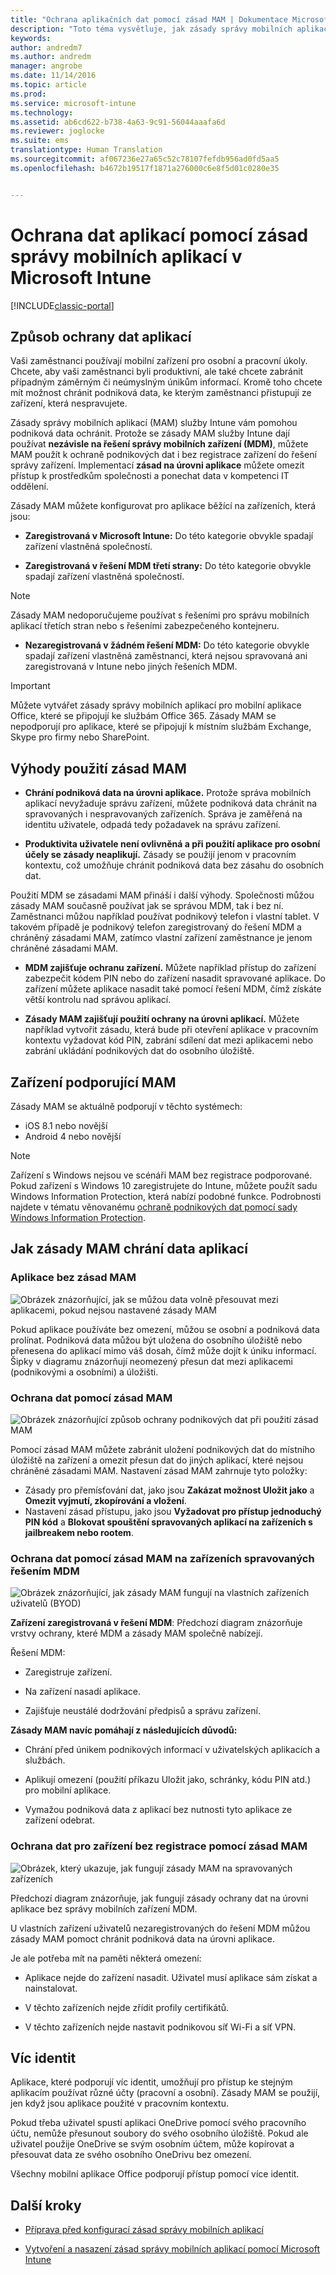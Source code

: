 ```yaml
---
title: "Ochrana aplikačních dat pomocí zásad MAM | Dokumentace Microsoftu"
description: "Toto téma vysvětluje, jak zásady správy mobilních aplikací můžou pomoct chránit podniková data, bránit úniku informací a oddělovat osobní a pracovní informace."
keywords: 
author: andredm7
ms.author: andredm
manager: angrobe
ms.date: 11/14/2016
ms.topic: article
ms.prod: 
ms.service: microsoft-intune
ms.technology: 
ms.assetid: ab6cd622-b738-4a63-9c91-56044aaafa6d
ms.reviewer: joglocke
ms.suite: ems
translationtype: Human Translation
ms.sourcegitcommit: af067236e27a65c52c78107fefdb956ad0fd5aa5
ms.openlocfilehash: b4672b19517f1871a276000c6e8f5d01c0280e35


---
```


# <a name="protect-app-data-using-mobile-application-management-policies-with-microsoft-intune"></a>Ochrana dat aplikací pomocí zásad správy mobilních aplikací v Microsoft Intune

[!INCLUDE[classic-portal](../includes/classic-portal.md)]

## <a name="how-you-can-protect-app-data"></a>Způsob ochrany dat aplikací
Vaši zaměstnanci používají mobilní zařízení pro osobní a pracovní úkoly. Chcete, aby vaši zaměstnanci byli produktivní, ale také chcete zabránit případným záměrným či neúmyslným únikům informací.  Kromě toho chcete mít možnost chránit podniková data, ke kterým zaměstnanci přistupují ze zařízení, která nespravujete.

Zásady správy mobilních aplikací (MAM) služby Intune vám pomohou podniková data ochránit. Protože se zásady MAM služby Intune dají používat **nezávisle na řešení správy mobilních zařízení (MDM)**, můžete MAM použít k ochraně podnikových dat i bez registrace zařízení do řešení správy zařízení. Implementací **zásad na úrovni aplikace** můžete omezit přístup k prostředkům společnosti a ponechat data v kompetenci IT oddělení.

Zásady MAM můžete konfigurovat pro aplikace běžící na zařízeních, která jsou:

-   **Zaregistrovaná v Microsoft Intune:** Do této kategorie obvykle spadají zařízení vlastněná společností.

-   **Zaregistrovaná v řešení MDM třetí strany:** Do této kategorie obvykle spadají zařízení vlastněná společností.

  > [!NOTE]
  > Zásady MAM nedoporučujeme používat s řešeními pro správu mobilních aplikací třetích stran nebo s řešeními zabezpečeného kontejneru.

-   **Nezaregistrovaná v žádném řešení MDM:** Do této kategorie obvykle spadají zařízení vlastněná zaměstnanci, která nejsou spravovaná ani zaregistrovaná v Intune nebo jiných řešeních MDM.

> [!IMPORTANT]
> Můžete vytvářet zásady správy mobilních aplikací pro mobilní aplikace Office, které se připojují ke službám Office 365. Zásady MAM se nepodporují pro aplikace, které se připojují k místním službám Exchange, Skype pro firmy nebo SharePoint.

## <a name="benefits-of-using-mam-policies"></a>Výhody použití zásad MAM

-   **Chrání podniková data na úrovni aplikace.** Protože správa mobilních aplikací nevyžaduje správu zařízení, můžete podniková data chránit na spravovaných i nespravovaných zařízeních. Správa je zaměřená na identitu uživatele, odpadá tedy požadavek na správu zařízení.

-   **Produktivita uživatele není ovlivněná a při použití aplikace pro osobní účely se zásady neaplikují.** Zásady se použijí jenom v pracovním kontextu, což umožňuje chránit podniková data bez zásahu do osobních dat.

Použití MDM se zásadami MAM přináší i další výhody. Společnosti můžou zásady MAM současně používat jak se správou MDM, tak i bez ní. Zaměstnanci můžou například používat podnikový telefon i vlastní tablet. V takovém případě je podnikový telefon zaregistrovaný do řešení MDM a chráněný zásadami MAM, zatímco vlastní zařízení zaměstnance je jenom chráněné zásadami MAM.

- **MDM zajišťuje ochranu zařízení.** Můžete například přístup do zařízení zabezpečit kódem PIN nebo do zařízení nasadit spravované aplikace. Do zařízení můžete aplikace nasadit také pomocí řešení MDM, čímž získáte větší kontrolu nad správou aplikací.

- **Zásady MAM zajišťují použití ochrany na úrovni aplikací.** Můžete například vytvořit zásadu, která bude při otevření aplikace v pracovním kontextu vyžadovat kód PIN, zabrání sdílení dat mezi aplikacemi nebo zabrání ukládání podnikových dat do osobního úložiště.

## <a name="devices-that-support-mam"></a>Zařízení podporující MAM
Zásady MAM se aktuálně podporují v těchto systémech:
-   iOS 8.1 nebo novější
-   Android 4 nebo novější

>[!NOTE]
>Zařízení s Windows nejsou ve scénáři MAM bez registrace podporované. Pokud zařízení s Windows 10 zaregistrujete do Intune, můžete použít sadu Windows Information Protection, která nabízí podobné funkce. Podrobnosti najdete v tématu věnovanému [ochraně podnikových dat pomocí sady Windows Information Protection](https://technet.microsoft.com/itpro/windows/keep-secure/protect-enterprise-data-using-wip).


##  <a name="how-mam-policies-protect-app-data"></a>Jak zásady MAM chrání data aplikací

###  <a name="apps-without-mam-policies"></a>Aplikace bez zásad MAM

![Obrázek znázorňující, jak se můžou data volně přesouvat mezi aplikacemi, pokud nejsou nastavené zásady MAM](../media/Apps_without_MAM_policies.png)

Pokud aplikace používáte bez omezení, můžou se osobní a podniková data prolínat. Podniková data můžou být uložena do osobního úložiště nebo přenesena do aplikací mimo váš dosah, čímž může dojít k úniku informací. Šipky v diagramu znázorňují neomezený přesun dat mezi aplikacemi (podnikovými a osobními) a úložišti.

### <a name="data-protection-with-mam-policies"></a>Ochrana dat pomocí zásad MAM

![Obrázek znázorňující způsob ochrany podnikových dat při použití zásad MAM](../media/Apps_with_mobile_app_policies.png)

Pomocí zásad MAM můžete zabránit uložení podnikových dat do místního úložiště na zařízení a omezit přesun dat do jiných aplikací, které nejsou chráněné zásadami MAM. Nastavení zásad MAM zahrnuje tyto položky:
- Zásady pro přemísťování dat, jako jsou **Zakázat možnost Uložit jako** a **Omezit vyjmutí, zkopírování a vložení**.
- Nastavení zásad přístupu, jako jsou **Vyžadovat pro přístup jednoduchý PIN kód** a **Blokovat spouštění spravovaných aplikací na zařízeních s jailbreakem nebo rootem**.

### <a name="data-protection-with-mam-policies-on-devices-that-are-managed-by-a-mdm-solution"></a>Ochrana dat pomocí zásad MAM na zařízeních spravovaných řešením MDM

![Obrázek znázorňující, jak zásady MAM fungují na vlastních zařízeních uživatelů (BYOD)](../media/MAM_BYOD_November.png)

**Zařízení zaregistrovaná v řešení MDM**: Předchozí diagram znázorňuje vrstvy ochrany, které MDM a zásady MAM společně nabízejí.

Řešení MDM:

-   Zaregistruje zařízení.

-   Na zařízení nasadí aplikace.

-   Zajišťuje neustálé dodržování předpisů a správu zařízení.

**Zásady MAM navíc pomáhají z následujících důvodů:**

-   Chrání před únikem podnikových informací v uživatelských aplikacích a službách.

-   Aplikují omezení (použití příkazu Uložit jako, schránky, kódu PIN atd.) pro mobilní aplikace.

-   Vymažou podniková data z aplikací bez nutnosti tyto aplikace ze zařízení odebrat.


### <a name="data-protection-with-mam-policies-for-devices-without-enrollment"></a>Ochrana dat pro zařízení bez registrace pomocí zásad MAM

![Obrázek, který ukazuje, jak fungují zásady MAM na spravovaných zařízeních](../media/MAM_ManagedDevices_November.png)

Předchozí diagram znázorňuje, jak fungují zásady ochrany dat na úrovni aplikace bez správy mobilních zařízení MDM.

U vlastních zařízení uživatelů nezaregistrovaných do řešení MDM můžou zásady MAM pomoct chránit podniková data na úrovni aplikace.

Je ale potřeba mít na paměti některá omezení:

-   Aplikace nejde do zařízení nasadit. Uživatel musí aplikace sám získat a nainstalovat.

-   V těchto zařízeních nejde zřídit profily certifikátů.

-   V těchto zařízeních nejde nastavit podnikovou síť Wi-Fi a síť VPN.


## <a name="multi-identity"></a>Víc identit

Aplikace, které podporují víc identit, umožňují pro přístup ke stejným aplikacím používat různé účty (pracovní a osobní). Zásady MAM se použijí, jen když jsou aplikace použité v pracovním kontextu.  

Pokud třeba uživatel spustí aplikaci OneDrive pomocí svého pracovního účtu, nemůže přesunout soubory do svého osobního úložiště. Pokud ale uživatel použije OneDrive se svým osobním účtem, může kopírovat a přesouvat data ze svého osobního OneDrivu bez omezení.  

Všechny mobilní aplikace Office podporují přístup pomocí více identit.

##  <a name="next-steps"></a>Další kroky
- [Příprava před konfigurací zásad správy mobilních aplikací](get-ready-to-configure-mobile-app-management-policies-with-microsoft-intune.md)

- [Vytvoření a nasazení zásad správy mobilních aplikací pomocí Microsoft Intune](create-and-deploy-mobile-app-management-policies-with-microsoft-intune.md)



<!--HONumber=Jan17_HO4-->


